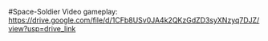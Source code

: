 #Space-Soldier
Video gameplay: https://drive.google.com/file/d/1CFb8USv0JA4k2QKzGdZD3syXNzyq7DJZ/view?usp=drive_link
